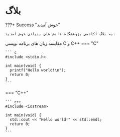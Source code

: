 # بلاگ

???+ Success "خوش آمدید"

    به بلاگ آکادمی پژوهشگاه دانش های بنیادی خوش آمدید.



مقایسه زبان های برنامه نویسی C و C++ 
=== "C"

    ``` c
    #include <stdio.h>

    int main(void) {
      printf("Hello world!\n");
      return 0;
    }
    ```

=== "C++"

    ``` c++
    #include <iostream>

    int main(void) {
      std::cout << "Hello world!" << std::endl;
      return 0;
    }
    ```


